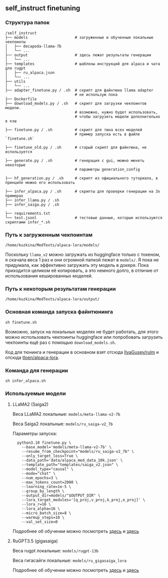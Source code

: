 ## self_instruct finetuning

### Структура папок

```
/self_instruct
├── models                     # загруженные и обученные локальные чекпоинты
│   ├── decapoda-llama-7b 
│   └── ...
├── output                     # здесь лежат результаты генерации
│   └── ...
├── templates                  # шаблоны инструкций для alpaca и чата для rugpt
│   ├── ru_alpaca.json
│   └── ...
├── utils
│   └── ...
├── adapter_finetune.py / .sh  # скрипт для файнтюна llama adapter
                               # не использую пока
├── Dockerfile
├── download_models.py / .sh   # скрипт для загрузки чекпоинтов модели. 
                               # возможно, нужно будет использовать, 
                               # чтобы загрузить модели дополнительно в кэш
                               
├── finetune.py / .sh          # скрипт для тюна всех моделей
                               # пример запуска есть в файле `finetune.sh`
                               
├── finetune_old.py / .sh      # старый скрипт для файнтюна, не используется

├── generate.py / .sh          # генерация с gui, можно менять некоторые
                               # параметры generation_config
                               
├── hf_generation.py / .sh     # скрипт из официального туториала, в принципе можно его использовать

├── infer_alpaca.py / .sh      # скрипты для проверки генерации на 3х примерах 
├── infer_llama.py / .sh
├── infer_saiga.py / .sh

├── requirements.txt
└── test.jsonl                 # тестовые данные, которые используются скриптами infer_*.sh
```

### Путь к загруженным чекпоинтам
```
/home/kuzkina/MedTexts/alpaca-lora/models/
```

Поскольку `llama_v2` можно загружать из huggingface только с токеном, 
я скачала веса 1 раз и они огромной папкой лежат в `models/`. Я пока не придумала,
как эффективно загружать эту модель в докере. Пока приходится целиком её копировать, 
а это немного долго, в отличие от использования кешированных моделей.

### Путь к некоторым результатам генерации
```
/home/kuzkina/MedTexts/alpaca-lora/output/
```

### Основная команда запуска файнтюнинга
```
sh finetune.sh
```

Возможно, запуск на локальных моделях не будет работать, 
для этого можно использовать чекпоинты huggingface 
или попробовать загрузить чекпоинты ещё раз с помощью `download_models.sh`.

Код для тюнинга и генерации в основном взят отсюда [IlyaGusev/rulm](https://github.com/IlyaGusev/rulm/blob/master/self_instruct)
и отсюда [tloen/alpaca-lora](https://github.com/tloen/alpaca-lora).

### Команда для генерации
```
sh infer_alpaca.sh
```

### Используемые модели

1) LLaMA2 (Saiga2)

    Веса LLaMA2 локальные: `models/meta-llama-v2-7b`

    Веса Saiga2 локальные: `models/ru_saiga-v2_7b`

    Параметры запуска:
    ```
      python3.10 finetune.py \
        --base_model='models/meta-llama-v2-7b' \
        --resume_from_checkpoint="models/ru_saiga-v2_7b" \
        --only_target_loss=True \
        --data_path='data/alpaca_med_data_10k.json' \
        --template_path="templates/saiga_v2.json" \
        --model_type="causal" \
        --mode="chat" \
        --num_epochs=3 \
        --max_tokens_count=2000 \
        --learning_rate=1e-5 \
        --group_by_length \
        --output_dir=models/"$OUTPUT_DIR" \
        --lora_target_modules='[q_proj,v_proj,k_proj,o_proj]' \
        --lora_r=16 \
        --lora_alpha=16 \
        --micro_batch_size=8 \
        --warmup_steps=10 \
        --val_set_size=0
    ```
   Подробнее об обучении можно посмотреть [здесь](https://huggingface.co/IlyaGusev/saiga2_7b_lora) и [здесь](https://github.com/IlyaGusev/rulm/blob/master/self_instruct/configs/saiga2_7b.json) 

2) RuGPT3.5 (gigasaiga)
    
    Веса rugpt локальные: `models/rugpt-13b`

    Веса гигасайги локальные: `models/ru_gigasaiga_lora`

    Подробнее об обучении можно посмотреть [здесь](https://huggingface.co/IlyaGusev/gigasaiga_lora) и [здесь](https://github.com/IlyaGusev/rulm/blob/master/self_instruct/configs/gigasaiga_13b.json)
